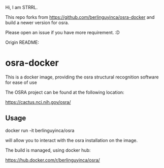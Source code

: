 Hi, I am STRRL.

This repo forks from https://github.com/berlinguyinca/osra-docker and build a newer version for osra.

Please open an issue if you have more requirement. :D 

Origin README:

# osra-docker
This is a docker image, providing the osra structural recognition software for ease of use

The OSRA project can be found at the following location:

https://cactus.nci.nih.gov/osra/

## Usage

docker run -it berlinguyinca/osra

will allow you to interact with the osra installation on the image.

The build is managed, using docker hub:

https://hub.docker.com/r/berlinguyinca/osra/
